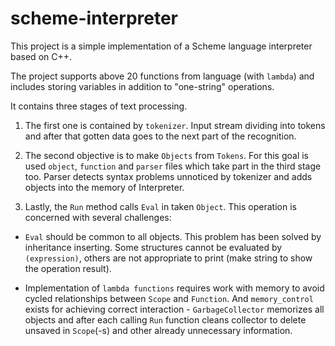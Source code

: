 # scheme-interpreter

This project is a simple implementation of a Scheme language interpreter based on C++.

The project supports above 20 functions from language (with `lambda`) and includes storing variables in addition to "one-string" operations.

It contains three stages of text processing. 

1. The first one is contained by `tokenizer`. Input stream dividing into tokens and after that gotten data goes to the next part of the recognition.

2. The second objective is to make `Objects` from `Tokens`. For this goal is used `object`, `function` and `parser` files which take part in the third stage too. Parser detects syntax problems unnoticed by tokenizer and adds objects into the memory of Interpreter.

3. Lastly, the `Run` method calls `Eval` in taken `Object`. This operation is concerned with several challenges:

  - `Eval` should be common to all objects. This problem has been solved by inheritance inserting. Some structures cannot be evaluated by `(expression)`, others are not appropriate to print (make string to show the operation result).

  - Implementation of `lambda functions` requires work with memory to avoid cycled relationships between `Scope` and `Function`. And `memory_control` exists for achieving correct interaction - `GarbageCollector` memorizes all objects and after each calling `Run` function cleans collector to delete unsaved in `Scope`(-s) and other already unnecessary information.
